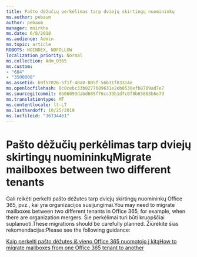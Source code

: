 ```yaml
---
title: Pašto dėžučių perkėlimas tarp dviejų skirtingų nuomininkų
ms.author: pebaum
author: pebaum
manager: mnirkhe
ms.date: 6/8/2018
ms.audience: Admin
ms.topic: article
ROBOTS: NOINDEX, NOFOLLOW
localization_priority: Normal
ms.collection: Adm_O365
ms.custom:
- "684"
- "3500008"
ms.assetid: b9f57026-5f1f-48a8-805f-56b31f83314e
ms.openlocfilehash: 0c0cebc33b8277689631e2eb0530efb8789ad7e7
ms.sourcegitcommit: 0b06093dabd685f76cc39b1d7c0f8b03883b6e79
ms.translationtype: MT
ms.contentlocale: lt-LT
ms.lasthandoff: 10/25/2019
ms.locfileid: "36734461"
---
```

# <a name="migrate-mailboxes-between-two-different-tenants"></a><span data-ttu-id="479ab-102">Pašto dėžučių perkėlimas tarp dviejų skirtingų nuomininkų</span><span class="sxs-lookup"><span data-stu-id="479ab-102">Migrate mailboxes between two different tenants</span></span>

<span data-ttu-id="479ab-103">Gali reikėti perkelti pašto dėžutes tarp dviejų skirtingų nuomininkų Office 365, pvz., kai yra organizacijos susijungimai.</span><span class="sxs-lookup"><span data-stu-id="479ab-103">You may need to migrate mailboxes between two different tenants in Office 365, for example, when there are organization mergers.</span></span> <span data-ttu-id="479ab-104">Šie perkėlimai turi būti kruopščiai suplanuoti.</span><span class="sxs-lookup"><span data-stu-id="479ab-104">These migrations should be carefully planned.</span></span> <span data-ttu-id="479ab-105">Žiūrėkite šias rekomendacijas:</span><span class="sxs-lookup"><span data-stu-id="479ab-105">Please see the following guidance:</span></span>
  
[<span data-ttu-id="479ab-106">Kaip perkelti pašto dėžutes iš vieno Office 365 nuomotojo į kitą</span><span class="sxs-lookup"><span data-stu-id="479ab-106">How to migrate mailboxes from one Office 365 tenant to another</span></span>](https://docs.microsoft.com/Exchange/mailbox-migration/migrate-mailboxes-across-tenants)
  